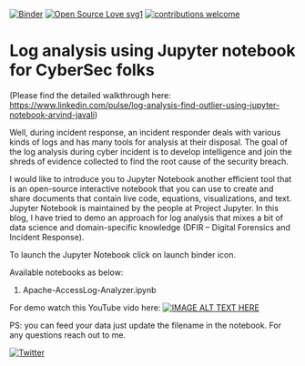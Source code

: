 [![Binder](https://mybinder.org/badge_logo.svg)](https://mybinder.org/v2/gh/javalireports/Log-Analysis-Using-Jupyter-Notebook/HEAD) [![Open Source Love svg1](https://badges.frapsoft.com/os/v1/open-source.svg?v=103)](https://github.com/ellerbrock/open-source-badges/) [![contributions welcome](https://img.shields.io/badge/contributions-welcome-brightgreen.svg?style=flat)](https://github.com/dwyl/esta/issues) 

# Log analysis using Jupyter notebook for CyberSec folks

(Please find the detailed walkthrough here: https://www.linkedin.com/pulse/log-analysis-find-outlier-using-jupyter-notebook-arvind-javali)

Well, during incident response, an incident responder deals with various kinds of logs and has many tools for analysis at their disposal. The goal of the log analysis during cyber incident is to develop intelligence and join the shreds of evidence collected to find the root cause of the security breach.

I would like to introduce you to Jupyter Notebook another efficient tool that is an open-source interactive notebook that you can use to create and share documents that contain live code, equations, visualizations, and text. Jupyter Notebook is maintained by the people at Project Jupyter. In this blog, I have tried to demo an approach for log analysis that mixes a bit of data science and domain-specific knowledge (DFIR – Digital Forensics and Incident Response).

To launch the Jupyter Notebook click on launch binder icon.

Available notebooks as below:
1. Apache-AccessLog-Analyzer.ipynb

For demo watch this YouTube vido here: [![IMAGE ALT TEXT HERE](https://img.youtube.com/vi/eXTvn3xB5UI&ab_channel=JavaliReports/0.jpg)](https://www.youtube.com/watch?v=eXTvn3xB5UI&ab_channel=JavaliReports)

PS: you can feed your data just update the filename in the notebook. For any questions reach out to me.


[![Twitter](https://img.shields.io/twitter/url/https/twitter.com/javalireports.svg?style=social&label=Follow%20%40javalireports)](https://twitter.com/javalireports)
